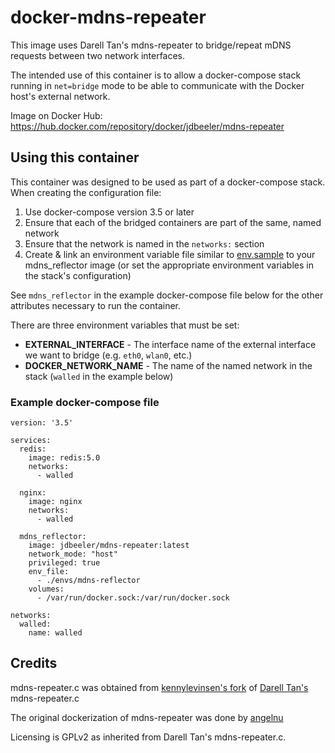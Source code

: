 # docker-mdns-repeater

This image uses Darell Tan's mdns-repeater to bridge/repeat mDNS requests between two network interfaces. 

The intended use of this container is to allow a docker-compose stack running in `net=bridge` mode to be able to communicate with the Docker host's external network.

Image on Docker Hub: https://hub.docker.com/repository/docker/jdbeeler/mdns-repeater


## Using this container

This container was designed to be used as part of a docker-compose stack. When creating the configuration file:

1. Use docker-compose version 3.5 or later
2. Ensure that each of the bridged containers are part of the same, named network
3. Ensure that the network is named in the `networks:` section
4. Create & link an environment variable file similar to [env.sample](env.sample) to your mdns_reflector image (or set the appropriate environment variables in the stack's configuration)

See `mdns_reflector` in the example docker-compose file below for the other attributes necessary to run the container.

There are three environment variables that must be set:
- **EXTERNAL_INTERFACE** - The interface name of the external interface we want to bridge (e.g. `eth0`, `wlan0`, etc.)
- **DOCKER_NETWORK_NAME** - The name of the named network in the stack (`walled` in the example below)



### Example docker-compose file

```
version: '3.5'

services:
  redis:
    image: redis:5.0
    networks:
      - walled

  nginx:
    image: nginx
    networks:
      - walled

  mdns_reflector:
    image: jdbeeler/mdns-repeater:latest
    network_mode: "host"
    privileged: true
    env_file:
      - ./envs/mdns-reflector
    volumes:
      - /var/run/docker.sock:/var/run/docker.sock

networks:
  walled:
    name: walled
```


## Credits

mdns-repeater.c was obtained from [kennylevinsen's fork](https://github.com/kennylevinsen/mdns-repeater) of [Darell Tan's](https://bitbucket.org/geekman/mdns-repeater) mdns-repeater.c

The original dockerization of mdns-repeater was done by [angelnu](https://github.com/angelnu/docker-mdns_repeater) 

Licensing is GPLv2 as inherited from Darell Tan's mdns-repeater.c.



